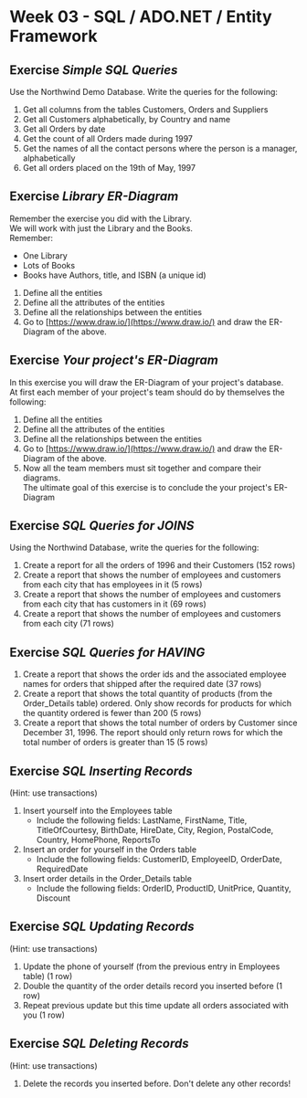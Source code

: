 # Week 03 - SQL / ADO.NET / Entity Framework

## Exercise *Simple SQL Queries*
Use the Northwind Demo Database. Write the queries for the following:  
1. Get all columns from the tables Customers, Orders and Suppliers  
2. Get all Customers alphabetically, by Country and name  
3. Get all Orders by date  
4. Get the count of all Orders made during 1997  
5. Get the names of all the contact persons where the person is a manager, alphabetically   
6. Get all orders placed on the 19th of May, 1997  

## Exercise *Library ER-Diagram*
Remember the exercise you did with the Library.  
We will work with just the Library and the Books.  
Remember:  
+ One Library  
+ Lots of Books  
+ Books have Authors, title, and ISBN (a unique id)  
1. Define all the entities  
2. Define all the attributes of the entities  
3. Define all the relationships between the entities  
4. Go to [https://www.draw.io/](https://www.draw.io/) and draw the ER-Diagram of the above.   


## Exercise *Your project's ER-Diagram*
In this exercise you will draw the ER-Diagram of your project's database.  
At first each member of your project's team should do by themselves the following:  
1. Define all the entities  
2. Define all the attributes of the entities  
3. Define all the relationships between the entities  
4. Go to [https://www.draw.io/](https://www.draw.io/) and draw the ER-Diagram of the above.  
5. Now all the team members must sit together and compare their diagrams.  
The ultimate goal of this exercise is to conclude the  your project's ER-Diagram  


## Exercise *SQL Queries for JOINS*
Using the Northwind Database, write the queries for the following:  
1. Create a report for all the orders of 1996 and their Customers (152 rows)  
2. Create a report that shows the number of	employees and customers from each city that has employees in it (5 rows)  
3. Create a report that shows the number of employees and customers from each city that has customers in it (69 rows)  
4. Create a report that shows the number of employees and customers from each city (71 rows)  


## Exercise *SQL Queries for HAVING*
1. Create a report that shows the order ids and the associated employee names for orders that shipped after the required date (37 rows)  
2. Create a report that shows the total quantity of products (from the Order_Details table) ordered. Only show records for products for which the quantity ordered is fewer than 200 (5 rows)  
3. Create a report that shows the total number of orders by Customer since December 31, 1996. The report should only return rows for which the total number of orders is greater than 15 (5 rows)  


## Exercise *SQL Inserting Records*
(Hint: use transactions)  
1. Insert yourself into the Employees table  
    * Include the following fields: LastName, FirstName, Title, TitleOfCourtesy, BirthDate, HireDate, City, Region, PostalCode, Country, HomePhone, ReportsTo  
2. Insert an order for yourself in the Orders table  
    * Include the following fields: CustomerID, EmployeeID, OrderDate, RequiredDate  
3. Insert order details in the Order_Details table  
    * Include the following fields: OrderID, ProductID, UnitPrice, Quantity, Discount  


## Exercise *SQL Updating Records*
(Hint: use transactions)  
1. Update the phone of yourself (from the previous entry in Employees table) (1 row)  
2. Double the quantity of the order details record you inserted before (1 row)  
3. Repeat previous update but this time update all orders associated with you (1 row)  


## Exercise *SQL Deleting Records*
(Hint: use transactions)  
1. Delete the records you inserted before. Don't delete any other records!  
